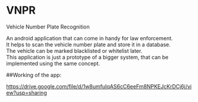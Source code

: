 # VNPR
Vehicle Number Plate Recognition<br />

An android application that can come in handy for law enforcement.<br />
It helps to scan the vehicle number plate and store it in a database.<br />
The vehicle can be marked blacklisted or whitelist later.<br />
This application is just a prototype of a bigger system, that can be implemented using the same concept.

##Working of the app:


https://drive.google.com/file/d/1w8umfuIqAS6cC6eeFm8NPKEJcKrDCj6j/view?usp=sharing
